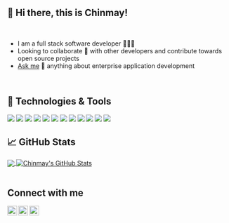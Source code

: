 ## 👋 Hi there, this is Chinmay!

<br/>

- I am a full stack software developer 👨🏻‍💻 
- Looking to collaborate 👯 with other developers and contribute towards open source projects
- [Ask me][askme] 💬 anything about enterprise application development

<br/>

## 🔧 Technologies & Tools
![](https://img.shields.io/badge/OS-Linux-informational?style=plastic&logo=linux&logoColor=white&color=blueviolet)
![](https://img.shields.io/badge/Editor-PyCharm-informational?style=plastic&logo=PyCharm&logoColor=white&color=blueviolet)
![](https://img.shields.io/badge/Editor-VS_Code-informational?style=plastic&logo=Visual-Studio-Code&logoColor=white&color=blueviolet)
![](https://img.shields.io/badge/Editor-IntelliJ_IDEA-informational?style=plastic&logo=intellij-idea&logoColor=white&color=blueviolet)
![](https://img.shields.io/badge/Code-Python-informational?style=plastic&logo=python&logoColor=white&color=blueviolet)
![](https://img.shields.io/badge/Code-Julia-informational?style=plastic&logo=Julia&logoColor=white&color=blueviolet)
![](https://img.shields.io/badge/Code-JavaScript-informational?style=plastic&logo=javascript&logoColor=white&color=blueviolet)
![](https://img.shields.io/badge/Code-Java-informational?style=plastic&logo=Java&logoColor=white&color=blueviolet)
![](https://img.shields.io/badge/Tools-PostgreSQL-informational?style=plastic&logo=postgresql&logoColor=white&color=blueviolet)
![](https://img.shields.io/badge/Tools-Docker-informational?style=plastic&logo=docker&logoColor=white&color=blueviolet)
![](https://img.shields.io/badge/Tools-Kubernetes-informational?style=plastic&logo=kubernetes&logoColor=white&color=blueviolet)
![](https://img.shields.io/badge/Tools-Red_Hat_OpenShift-informational?style=plastic&logo=red-hat-open-shift&logoColor=white&color=blueviolet)
<!-- ![](https://img.shields.io/badge/Cloud-AWS-informational?style=plastic&logo=Amazon&logoColor=white&color=blueviolet) -->
<!-- ![](https://img.shields.io/badge/Code-Vue-informational?style=plastic&logo=vue.js&logoColor=white&color=blueviolet) -->

## 📈 GitHub Stats

<a href="https://github.com/chinmayksahoo">
  <img align="center" src="https://github-readme-stats.vercel.app/api/top-langs/?username=chinmayksahoo&hide=java,html,tex&title_color=ffffff&text_color=c9cacc&icon_color=blueviolet&bg_color=1d1f21&langs_count=3" />
</a>
<a href="https://github.com/chinmayksahoo">
  <img align="center" src="https://github-readme-stats.vercel.app/api?username=chinmayksahoo&show_icons=true&line_height=27&count_private=true&title_color=ffffff&text_color=c9cacc&icon_color=blueviolet&bg_color=1d1f21" alt="Chinmay's GitHub Stats" />
</a>
<br>
<br>

## Connect with me 
[<img align="left" alt="chinmayksahoo | LinkedIn" width="22px" src="https://cdn.jsdelivr.net/npm/simple-icons@v3/icons/linkedin.svg" />][linkedin]
[<img align="left" alt="chinmayksahoo | Twitter" width="22px" src="https://cdn.jsdelivr.net/npm/simple-icons@v3/icons/twitter.svg" />][twitter]
[<img align="left" alt="chinmayksahoo | Instagram" width="22px" src="https://cdn.jsdelivr.net/npm/simple-icons@v3/icons/instagram.svg" />][instagram]

<br/>
<br/>
<br/>

[linkedin]: https://linkedin.com/in/chinmayksahoo

[twitter]: https://twitter.com/chinmaya_ks

[instagram]: https://instagram.com/_._chinmay._

[askme]: https://github.com/chinmayksahoo/chinmayksahoo/issues

<!-- [githubstats]: https://github-readme-stats.vercel.app/api?username=chinmayksahoo&show_icons=true

[githubproglang]: https://github-readme-stats.vercel.app/api/top-langs/?username=chinmayksahoo&title_color=ffffff&text_color=c9cacc&icon_color=blueviolet&bg_color=1d1f21&langs_count=3 -->